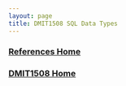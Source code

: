 ```yaml
---
layout: page
title: DMIT1508 SQL Data Types
---
```

### [References Home](references.md)
### [DMIT1508 Home](../)